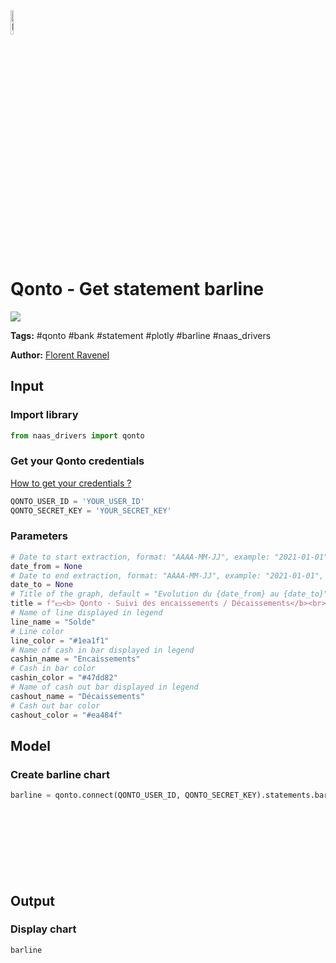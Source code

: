 <img width="10%" alt="Naas" src="https://landen.imgix.net/jtci2pxwjczr/assets/5ice39g4.png?w=160"/>

# Qonto - Get statement barline
<a href="https://app.naas.ai/user-redirect/naas/downloader?url=https://raw.githubusercontent.com/jupyter-naas/awesome-notebooks/master/Qonto/Qonto_Get_statement_barline.ipynb" target="_parent"><img src="https://naasai-public.s3.eu-west-3.amazonaws.com/open_in_naas.svg"/></a>

**Tags:** #qonto #bank #statement #plotly #barline #naas_drivers

**Author:** [Florent Ravenel](https://www.linkedin.com/in/florent-ravenel/)

## Input

### Import library


```python
from naas_drivers import qonto
```

### Get your Qonto credentials
<a href='https://www.notion.so/naas-official/Qonto-driver-Get-your-credentials-0cc97828b4e7467c8bfbcf704a77e5f4'>How to get your credentials ?</a>


```python
QONTO_USER_ID = 'YOUR_USER_ID'
QONTO_SECRET_KEY = 'YOUR_SECRET_KEY'
```

### Parameters


```python
# Date to start extraction, format: "AAAA-MM-JJ", example: "2021-01-01"
date_from = None
# Date to end extraction, format: "AAAA-MM-JJ", example: "2021-01-01", default = now
date_to = None
# Title of the graph, default = "Evolution du {date_from} au {date_to}"
title = f"💵<b> Qonto - Suivi des encaissements / Décaissements</b><br>"
# Name of line displayed in legend
line_name = "Solde"
# Line color
line_color = "#1ea1f1"
# Name of cash in bar displayed in legend
cashin_name = "Encaissements"
# Cash in bar color
cashin_color = "#47dd82"
# Name of cash out bar displayed in legend
cashout_name = "Décaissements"
# Cash out bar color
cashout_color = "#ea484f"
```

## Model

### Create barline chart


```python
barline = qonto.connect(QONTO_USER_ID, QONTO_SECRET_KEY).statements.barline(date_from=date_from,
                                                                            date_to=date_to,
                                                                            title=title,
                                                                            line_name=line_name,
                                                                            line_color=line_color,
                                                                            cashin_name=cashin_name,
                                                                            cashin_color=cashin_color,
                                                                            cashout_name=cashout_name,
                                                                            cashout_color=cashout_color)
```

## Output

### Display chart


```python
barline
```


```python

```
